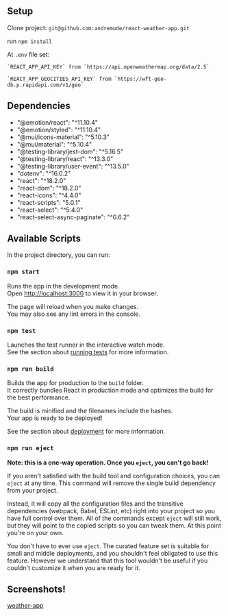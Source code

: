 ## Setup

  Clone project: `git@github.com:andremude/react-weather-app.git`

  run `npm install`

  At `.env` file set:
  
    `REACT_APP_API_KEY` from `https://api.openweathermap.org/data/2.5`
    
    `REACT_APP_GEOCITIES_API_KEY` from `https://wft-geo-db.p.rapidapi.com/v1/geo`

## Dependencies 
<ul>
  <li>"@emotion/react": "^11.10.4"</li>
  <li>"@emotion/styled": "^11.10.4"</li>
  <li>"@mui/icons-material": "^5.10.3"</li>
  <li>"@mui/material": "^5.10.4"</li>
  <li>"@testing-library/jest-dom": "^5.16.5"</li>
  <li>"@testing-library/react": "^13.3.0"</li>
  <li>"@testing-library/user-event": "^13.5.0"</li>
  <li>"dotenv": "^16.0.2"</li>
  <li>"react": "^18.2.0"</li>
  <li>"react-dom": "^18.2.0"</li>
  <li>"react-icons": "^4.4.0"</li>
  <li>"react-scripts": "5.0.1"</li>
  <li>"react-select": "^5.4.0"</li>
  <li>"react-select-async-paginate": "^0.6.2"</li>
</ul>    

## Available Scripts

In the project directory, you can run:

### `npm start`

Runs the app in the development mode.\
Open [http://localhost:3000](http://localhost:3000) to view it in your browser.

The page will reload when you make changes.\
You may also see any lint errors in the console.

### `npm test`

Launches the test runner in the interactive watch mode.\
See the section about [running tests](https://facebook.github.io/create-react-app/docs/running-tests) for more information.

### `npm run build`

Builds the app for production to the `build` folder.\
It correctly bundles React in production mode and optimizes the build for the best performance.

The build is minified and the filenames include the hashes.\
Your app is ready to be deployed!

See the section about [deployment](https://facebook.github.io/create-react-app/docs/deployment) for more information.

### `npm run eject`

**Note: this is a one-way operation. Once you `eject`, you can't go back!**

If you aren't satisfied with the build tool and configuration choices, you can `eject` at any time. This command will remove the single build dependency from your project.

Instead, it will copy all the configuration files and the transitive dependencies (webpack, Babel, ESLint, etc) right into your project so you have full control over them. All of the commands except `eject` will still work, but they will point to the copied scripts so you can tweak them. At this point you're on your own.

You don't have to ever use `eject`. The curated feature set is suitable for small and middle deployments, and you shouldn't feel obligated to use this feature. However we understand that this tool wouldn't be useful if you couldn't customize it when you are ready for it.

## Screenshots!

[weather-app](https://github.com/andremude/react-weather-app/assets/71613801/1de349d8-2c7a-4844-a780-1dceec920b95)
